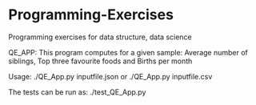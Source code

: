 # Programming-Exercises
Programming exercises for data structure, data science


QE_APP: This program computes for a given sample: Average number of siblings, Top three favourite foods and Births per month

Usage: ./QE_App.py inputfile.json or ./QE_App.py inputfile.csv

The tests can be run as: ./test_QE_App.py



